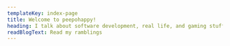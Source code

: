 ```yaml
---
templateKey: index-page
title: Welcome to peepohappy!
heading: I talk about software development, real life, and gaming stuff.
readBlogText: Read my ramblings
---
```

